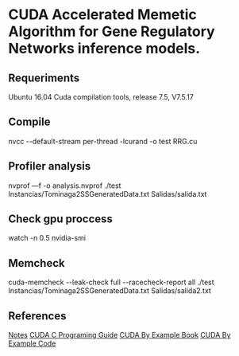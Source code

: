 # CUDA Accelerated Memetic Algorithm for Gene Regulatory Networks inference models.

## Requeriments
Ubuntu 16.04
Cuda compilation tools, release 7.5, V7.5.17

## Compile
nvcc --default-stream per-thread -lcurand -o test RRG.cu 

## Profiler analysis
nvprof —f -o analysis.nvprof ./test Instancias/Tominaga2SSGeneratedData.txt Salidas/salida.txt

## Check gpu proccess
watch -n 0.5 nvidia-smi

## Memcheck
cuda-memcheck --leak-check full --racecheck-report all ./test Instancias/Tominaga2SSGeneratedData.txt Salidas/salida2.txt

## References
[Notes](https://icl.utk.edu/~mgates3/docs/cuda.html)
[CUDA C Programing Guide](https://docs.nvidia.com/cuda/pdf/CUDA_C_Programming_Guide.pdf)
[CUDA By Example Book](https://github.com/CodedK/CUDA-by-Example-source-code-for-the-book-s-examples-)
[CUDA By Example Code](https://github.com/CodedK/CUDA-by-Example-source-code-for-the-book-s-examples-)
